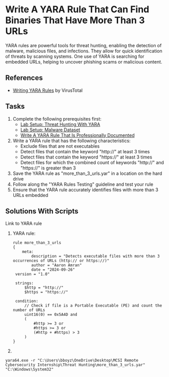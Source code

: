 # Write A YARA Rule That Can Find Binaries That Have More Than 3 URLs
YARA rules are powerful tools for threat hunting, enabling the detection of malware, malicious files, and infections. They allow for quick identification of threats by scanning systems. One use of YARA is searching for embedded URLs, helping to uncover phishing scams or malicious content.

## References
- [Writing YARA Rules](https://yara.readthedocs.io/en/v3.8.1/writingrules.html) by VirusTotal

## Tasks
1. Complete the following prerequisites first:
   - [Lab Setup: Threat Hunting With YARA](https://github.com/aaronamran/MCSI-Remote-Cybersecurity-Internship/blob/main/Threat%20Hunting/threat-hunting-yara.md)
   - [Lab Setup: Malware Dataset](https://github.com/aaronamran/MCSI-Remote-Cybersecurity-Internship/blob/main/Threat%20Hunting/malware-dataset.md)
   - [Write A YARA Rule That Is Professionally Documented](https://github.com/aaronamran/MCSI-Remote-Cybersecurity-Internship/blob/main/Threat%20Hunting/pro-documented-yara-rule.md)
2. Write a YARA rule that has the following characteristics:
   - Exclude files that are not executables
   - Detect files that contain the keyword "http://" at least 3 times
   - Detect files that contain the keyword "https://" at least 3 times
   - Detect files for which the combined count of keywords "http://" and "https://" is greater than 3
3. Save the YARA rule as "more_than_3_urls.yar" in a location on the hard drive
4. Follow along the "YARA Rules Testing" guideline and test your rule
5. Ensure that the YARA rule accurately identifies files with more than 3 URLs embedded

## Solutions With Scripts
Link to YARA rule
1. YARA rule:
   ```
   rule more_than_3_urls
   {
       meta:
           description = "Detects executable files with more than 3 occurrences of URLs (http:// or https://)"
           author = "Aaron Amran"
           date = "2024-09-26"
   	version = "1.0"

    strings:
        $http = "http://"
        $https = "https://"

    condition:
        // Check if file is a Portable Executable (PE) and count the number of URLs
        uint16(0) == 0x5A4D and 
        ( 
            #http >= 3 or 
            #https >= 3 or 
            (#http + #https) > 3
        )
   }
   ```
2. 

   
   `yara64.exe -r "C:\Users\bboyz\OneDrive\Desktop\MCSI Remote Cybersecurity Internship\Threat Hunting\more_than_3_urls.yar" "C:\Windows\System32"`
   

     
